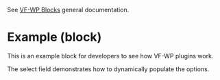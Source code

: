 See [VF-WP Blocks](/docs/blocks.md) general documentation.

# Example (block)

This is an example block for developers to see how VF-WP plugins work.

The select field demonstrates how to dynamically populate the options.
